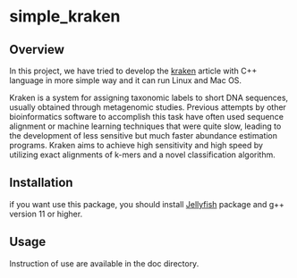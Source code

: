 # simple_kraken

Overview
--------
In this project, we have tried to develop the [kraken](http://ccb.jhu.edu/software/kraken/) article with C++ language in more simple way and it can run Linux and  Mac OS.


Kraken is a system for assigning taxonomic labels to short DNA sequences, usually obtained through metagenomic studies. Previous attempts by other bioinformatics software to accomplish this task have often used sequence alignment or machine learning techniques that were quite slow, leading to the development of less sensitive but much faster abundance estimation programs. Kraken aims to achieve high sensitivity and high speed by utilizing exact alignments of k-mers and a novel classification algorithm.

Installation
------------
if you want use this package, you should install [Jellyfish](https://github.com/gmarcais/Jellyfish) package and g++ version 11 or higher.

Usage
------------
Instruction of use are available in the doc directory.
